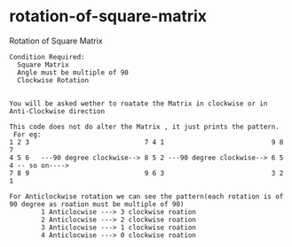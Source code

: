 # rotation-of-square-matrix
Rotation of Square Matrix 

    Condition Required:
      Square Matrix
      Angle must be multiple of 90
      Clockwise Rotation
  
  
    You will be asked wether to roatate the Matrix in clockwise or in Anti-Clockwise direction
    
    This code does not do alter the Matrix , it just prints the pattern.
     For eg: 
    1 2 3                             7 4 1                           9 8 7
    4 5 6   ---90 degree clockwise--> 8 5 2 ---90 degree clockwise--> 6 5 4 -- so on---->
    7 8 9                             9 6 3                           3 2 1

    For Anticlockwise rotation we can see the pattern(each rotation is of 90 degree as roation must be multiple of 90)
            1 Anticlocwise ---> 3 clockwise roation
            2 Anticlocwise ---> 2 clockwise roation
            3 Anticlocwise ---> 1 clockwise roation
            4 Anticlocwise ---> 0 clockwise roation
